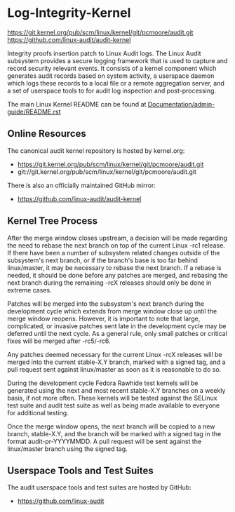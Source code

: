 Log-Integrity-Kernel
=============================================================================
https://git.kernel.org/pub/scm/linux/kernel/git/pcmoore/audit.git  
https://github.com/linux-audit/audit-kernel

Integrity proofs insertion patch to Linux Audit logs.
The Linux Audit subsystem provides a secure logging framework that is used to
capture and record security relevant events.  It consists of a kernel component
which generates audit records based on system activity, a userspace daemon
which logs these records to a local file or a remote aggregation server, and a
set of userspace tools to for audit log inspection and post-processing.

The main Linux Kernel README can be found at
[Documentation/admin-guide/README.rst](./Documentation/admin-guide/README.rst)

## Online Resources

The canonical audit kernel repository is hosted by kernel.org:

* https://git.kernel.org/pub/scm/linux/kernel/git/pcmoore/audit.git
* git://git.kernel.org/pub/scm/linux/kernel/git/pcmoore/audit.git

There is also an officially maintained GitHub mirror:

* https://github.com/linux-audit/audit-kernel

## Kernel Tree Process

After the merge window closes upstream, a decision will be made regarding the
need to rebase the next branch on top of the current Linux -rc1 release. If
there have been a number of subsystem related changes outside of the
subsystem's next branch, or if the branch's base is too far behind
linux/master, it may be necessary to rebase the next branch. If a rebase is
needed, it should be done before any patches are merged, and rebasing the next
branch during the remaining -rcX releases should only be done in extreme cases.

Patches will be merged into the subsystem's next branch during the development
cycle which extends from merge window close up until the merge window reopens.
However, it is important to note that large, complicated, or invasive patches
sent late in the development cycle may be deferred until the next cycle. As a
general rule, only small patches or critical fixes will be merged after
-rc5/-rc6.

Any patches deemed necessary for the current Linux -rcX releases will be merged
into the current stable-X.Y branch, marked with a signed tag, and a pull
request sent against linux/master as soon as it is reasonable to do so.

During the development cycle Fedora Rawhide test kernels will be generated
using the next and most recent stable-X.Y branches on a weekly basis, if not
more often. These kernels will be tested against the SELinux test suite and
audit test suite as well as being made available to everyone for additional
testing.

Once the merge window opens, the next branch will be copied to a new branch,
stable-X.Y, and the branch will be marked with a signed tag in the format
audit-pr-YYYYMMDD. A pull request will be sent against the linux/master
branch using the signed tag.

## Userspace Tools and Test Suites

The audit userspace tools and test suites are hosted by GitHub:

* https://github.com/linux-audit
